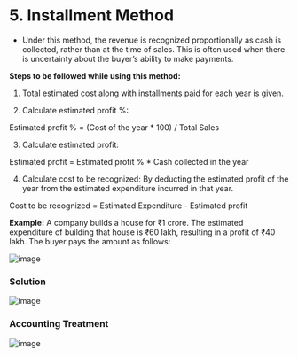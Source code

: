 # 5. Installment Method

*   Under this method, the revenue is recognized proportionally as cash is collected, rather than at the time of sales. This is often used when there is uncertainty about the buyer’s ability to make payments.

**Steps to be followed while using this method:**

1.  Total estimated cost along with installments paid for each year is given.

2.  Calculate estimated profit %:

    
   Estimated profit % = (Cost of the year * 100) / Total Sales
   

3.  Calculate estimated profit:

  Estimated profit = Estimated profit % * Cash collected in the year
    

4.  Calculate cost to be recognized: By deducting the estimated profit of the year from the estimated expenditure incurred in that year.

   
   Cost to be recognized = Estimated Expenditure - Estimated profit
   

**Example:** A company builds a house for ₹1 crore. The estimated expenditure of building that house is ₹60 lakh, resulting in a profit of ₹40 lakh. The buyer pays the amount as follows:

![image](https://github.com/user-attachments/assets/4a3eae7c-24c5-4306-adc9-e2e450433402)

### Solution
![image](https://github.com/user-attachments/assets/683d274d-31da-465f-92c6-cb77813a91ca)

### Accounting Treatment
![image](https://github.com/user-attachments/assets/0d15b121-d719-45e8-8803-0619118c9d2c)



